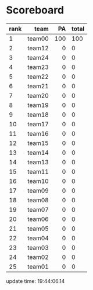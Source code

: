 # Scoreboard
rank    | team  | PA  | total
----|-----:|-----:| -----
1 | team00 | 100 | 100
2 | team12 | 0 | 0
3 | team24 | 0 | 0
4 | team23 | 0 | 0
5 | team22 | 0 | 0
6 | team21 | 0 | 0
7 | team20 | 0 | 0
8 | team19 | 0 | 0
9 | team18 | 0 | 0
10 | team17 | 0 | 0
11 | team16 | 0 | 0
12 | team15 | 0 | 0
13 | team14 | 0 | 0
14 | team13 | 0 | 0
15 | team11 | 0 | 0
16 | team10 | 0 | 0
17 | team09 | 0 | 0
18 | team08 | 0 | 0
19 | team07 | 0 | 0
20 | team06 | 0 | 0
21 | team05 | 0 | 0
22 | team04 | 0 | 0
23 | team03 | 0 | 0
24 | team02 | 0 | 0
25 | team01 | 0 | 0


update time: 19:44:06.14 

